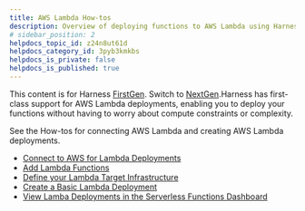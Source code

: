 ```yaml
---
title: AWS Lambda How-tos
description: Overview of deploying functions to AWS Lambda using Harness.
# sidebar_position: 2
helpdocs_topic_id: z24n8ut61d
helpdocs_category_id: 3pyb3kmkbs
helpdocs_is_private: false
helpdocs_is_published: true
---
```


This content is for Harness [FirstGen](../../../../getting-started/harness-first-gen-vs-harness-next-gen.md). Switch to [NextGen](https://docs.harness.io/article/5fnx4hgwsa).Harness has first-class support for AWS Lambda deployments, enabling you to deploy your functions without having to worry about compute constraints or complexity.

See the How-tos for connecting AWS Lambda and creating AWS Lambda deployments.

* [Connect to AWS for Lambda Deployments](1-delegate-and-connectors-for-lambda.md)
* [Add Lambda Functions](2-service-for-lambda.md)
* [Define your Lambda Target Infrastructure](3-lambda-environments.md)
* [Create a Basic Lambda Deployment](4-lambda-workflows-and-deployments.md)
* [View Lamba Deployments in the Serverless Functions Dashboard](view-lamba-deployments-in-the-serverless-functions-dashboard.md)

